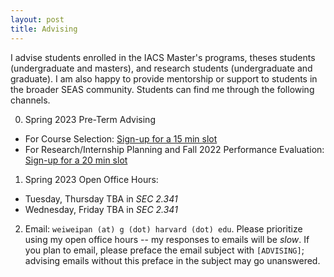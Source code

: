 ```yaml
---
layout: post
title: Advising
---
```


I advise students enrolled in the IACS Master's programs, theses students (undergraduate and masters), and research students (undergraduate and graduate). I am also happy to provide mentorship or support to students in the broader SEAS community. Students can find me through the following channels.

0. Spring 2023 Pre-Term Advising
  - For Course Selection: [Sign-up for a 15 min slot](https://calendly.com/weiweipan/spring-course-advising)
  - For Research/Internship Planning and Fall 2022 Performance Evaluation: [Sign-up for a 20 min slot](https://calendly.com/weiweipan/spring-general-advising)

1. Spring 2023 Open Office Hours:
  - Tuesday, Thursday TBA in *SEC 2.341*
  - Wednesday, Friday TBA in *SEC 2.341*

2. Email: ``weiweipan (at) g (dot) harvard (dot) edu``. Please prioritize using my open office hours -- my responses to emails will be *slow*. If you plan to email, please preface the email subject with ``[ADVISING]``; advising emails without this preface in the subject may go unanswered.

